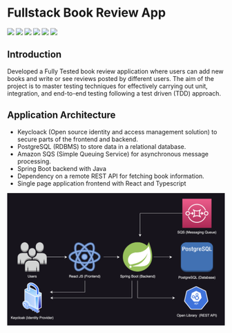 # Fullstack Book Review App

[![](https://img.shields.io/badge/Spring%20Boot%20Version-2.7.7-orange)](/build.gradle)
[![](https://img.shields.io/badge/Java%20Version-17-orange)](/build.gradle)
[![](https://img.shields.io/badge/Testcontainers%20Version-1.17.6-orange)](https://www.testcontainers.org/)
[![](https://img.shields.io/badge/LocalStack%20Version-1.3.1-orange)](https://localstack.cloud/)
[![](https://img.shields.io/badge/Keycloak%20Version-20.0.2-orange)](https://www.keycloak.org/)
[![](https://img.shields.io/badge/PostgreSQL%20Version-15.1-orange)](https://www.postgresql.org/)


## Introduction
Developed a Fully Tested book review application where users can add new books and write or see reviews posted by 
different users. The aim of the project is to master testing techniques for effectively carrying out unit,
integration, and end-to-end testing following a test driven (TDD) approach.

## Application Architecture
- Keycloack (Open source identity and access management solution) to secure parts of the frontend and backend.
- PostgreSQL (RDBMS) to store data in a relational database.
- Amazon SQS (Simple Queuing Service) for asynchronous message processing.
- Spring Boot backend with Java
- Dependency on a remote REST API for fetching book information.
- Single page application frontend with React and Typescript

<p align="center">
    <img src="./assets/book-review-app-diagram.png" alt="Book Review Application Architecture">
</p>